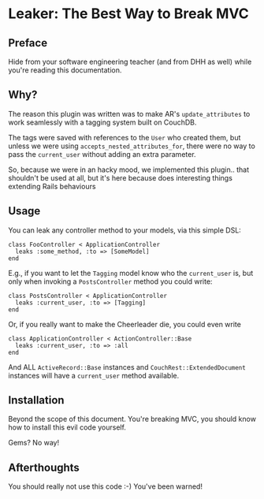 Leaker: The Best Way to Break MVC
=================================

Preface
-------

Hide from your software engineering teacher (and from DHH as well)
while you're reading this documentation.

Why?
----

The reason this plugin was written was to make AR's `update_attributes`
to work seamlessly with a tagging system built on CouchDB.

The tags were saved with references to the `User` who created them, but
unless we were using `accepts_nested_attributes_for`, there were no way
to pass the `current_user` without adding an extra parameter.

So, because we were in an hacky mood, we implemented this plugin.. that
shouldn't be used at all, but it's here because does interesting things
extending Rails behaviours

Usage
-----

You can leak any controller method to your models, via this simple DSL:

    class FooController < ApplicationController
      leaks :some_method, :to => [SomeModel]
    end

E.g., if you want to let the `Tagging` model know who the `current_user`
is, but only when invoking a `PostsController` method you could write:

    class PostsController < ApplicationController
      leaks :current_user, :to => [Tagging]
    end

Or, if you really want to make the Cheerleader die, you could even write

    class ApplicationController < ActionController::Base
      leaks :current_user, :to => :all
    end

And ALL `ActiveRecord::Base` instances and `CouchRest::ExtendedDocument`
instances will have a `current_user` method available.


Installation
------------

Beyond the scope of this document. You're breaking MVC, you should know
how to install this evil code yourself.

Gems? No way!

Afterthoughts
-------------

You should really not use this code :-) You've been warned!
